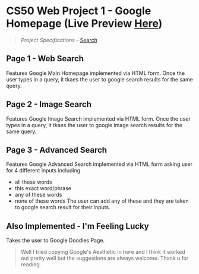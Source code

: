 # CS50 Web Project 1 - Google Homepage (Live Preview [Here](https://sk8rnetwork.github.io/google-homepage/))
> *Project Specifications* - [Search](https://cs50.harvard.edu/web/2020/projects/0/search/)

## Page 1 - Web Search
Features Google Main Homepage implemented via HTML form. Once the user types in a query, it tkaes the user to google search results for the same query.

## Page 2 - Image Search
Features Google Image Search implemented via HTML form. Once the user types in a query, it tkaes the user to google image search results for the same query.

## Page 3 - Advanced Search
Features Google Advanced Search implemented via HTML form asking user for 4 different inputs including
* all these words
* this exact word/phrase
* any of these words
* none of these words
The user can add any of these and they are taken to google search result for their inputs.

## Also Implemented - I'm Feeling Lucky
Takes the user to Google Doodles Page.

> Well I tried copying Google's Aesthetic in here and I think it worked out pretty well but the suggestions are always welcome. Thank u for reading.
